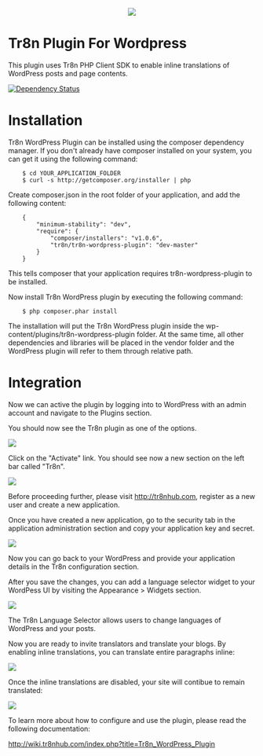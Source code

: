 <p align="center">
  <img src="https://raw.github.com/tr8n/tr8n/master/doc/screenshots/tr8nlogo.png">
</p>

Tr8n Plugin For Wordpress
=====================

This plugin uses Tr8n PHP Client SDK to enable inline translations of WordPress posts and page contents.


[![Dependency Status](https://www.versioneye.com/user/projects/52e4b4a3ec1375b57600000c/badge.png)](https://www.versioneye.com/user/projects/52e4b4a3ec1375b57600000c)


Installation
==================

Tr8n WordPress Plugin can be installed using the composer dependency manager. If you don't already have composer installed on your system, you can get it using the following command:

        $ cd YOUR_APPLICATION_FOLDER
        $ curl -s http://getcomposer.org/installer | php


Create composer.json in the root folder of your application, and add the following content:

        {
            "minimum-stability": "dev",
            "require": {
                "composer/installers": "v1.0.6",
                "tr8n/tr8n-wordpress-plugin": "dev-master"
            }
        }

This tells composer that your application requires tr8n-wordpress-plugin to be installed.

Now install Tr8n WordPress plugin by executing the following command:


        $ php composer.phar install


The installation will put the Tr8n WordPress plugin inside the wp-content/plugins/tr8n-wordpress-plugin folder.
At the same time, all other dependencies and libraries will be placed in the vendor folder and the WordPress plugin will refer to them through relative path.


Integration
==================

Now we can active the plugin by logging into to WordPress with an admin account and navigate to the Plugins section.

You should now see the Tr8n plugin as one of the options.

<img src="http://wiki.tr8nhub.com/images/thumb/f/f9/WordPress_Tr8n_Activation.png/800px-WordPress_Tr8n_Activation.png">

Click on the "Activate" link. You should see now a new section on the left bar called "Tr8n".

<img src="http://wiki.tr8nhub.com/images/thumb/f/f3/WordPress_Tr8n_Settings.png/799px-WordPress_Tr8n_Settings.png">

Before proceeding further, please visit http://tr8nhub.com, register as a new user and create a new application.

Once you have created a new application, go to the security tab in the application administration section and copy your application key and secret.

<img src="http://wiki.tr8nhub.com/images/thumb/f/f7/Application_Settings.png/800px-Application_Settings.png">


Now you can go back to your WordPress and provide your application details in the Tr8n configuration section.


After you save the changes, you can add a language selector widget to your WordPess UI by visiting the Appearance > Widgets section.

<img src="http://wiki.tr8nhub.com/images/thumb/0/0e/Wordpress_Language_Selector_Widget.png/419px-Wordpress_Language_Selector_Widget.png">

The Tr8n Language Selector allows users to change languages of WordPress and your posts.

Now you are ready to invite translators and translate your blogs. By enabling inline translations, you can translate entire paragraphs inline:

<img src="http://wiki.tr8nhub.com/images/thumb/f/f8/WordPressBlog_In_Translation.png/800px-WordPressBlog_In_Translation.png">

Once the inline translations are disabled, your site will contibue to remain translated:

<img src="http://wiki.tr8nhub.com/images/thumb/2/2a/WordPress_Translated_Blog.png/800px-WordPress_Translated_Blog.png">


To learn more about how to configure and use the plugin, please read the following documentation:

http://wiki.tr8nhub.com/index.php?title=Tr8n_WordPress_Plugin



